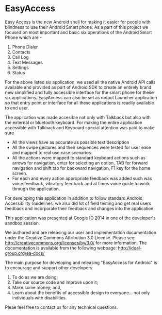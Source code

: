 EasyAccess
==========

Easy Access is the new Android shell for making it easier for people with blindness to use their Android Smart phone. As a part of this project we focused on most important and basic six operations of the Android Smart Phone which are -

1. Phone Dialer
2. Contacts
3. Call Log
4. Text Messages
5. Settings
6. Status

For the above listed six application, we used all the native Android API calls available and provided as part of Android SDK  to create an entirely brand new simplified and fully accessible interface for the smart phone for these six applications. 
EasyAccess can also be set as defaut Launcher application so that entry point or interface for all these applications is readily available to end user.

The application was made accesible not only with Talkback but also with the external or bluetooth keyboard. For making the entire application accessible with Talkback and Keyboard special attention was paid to make sure 
- All the views have as accurate as possible text description
- All the swipe gestures and their sequences were tested for user ease and mapped to real use case scenarios
- All the actions were mapped to standard keyboard actions such as arrows for navigation, enter for selecting an option, TAB for forward navigation and shift tab for backward navigation, F1 key for the home screen.
- For each and every action appropriate feedback was added such was voice feedback, vibratory feedback and at times voice guide to work through the application.


For developing this application in addition to follow standard Android Accessibility Guidelines, we also did lot of field testing and get real users feedback and incorporate their feedback and changes into the application.

This application was presented at Google IO 2014 in one of the developer's sandbox session.

We authored and are releasing our user and implementation documentation under the Creative Commons Attribution 3.0 License. Please see: http://creativecommons.org/licenses/by/3.0/ for more information.
The documentation is available from the following webpage:
http://ideal-group.org/ea-docs/

The main purpose for developing and releasing "EasyAccess for Android" is to encourage and support other developers:

1. To do as we are doing;
2. Take our source code and improve upon it;
3. Make some money; and,
4. Learn about the benefits of accessible design to everyone... not only individuals with disabilities.

Pleae feel free to contact us for any technical questions.



